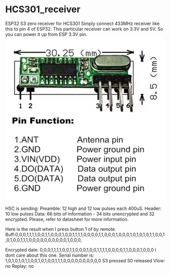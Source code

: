 # HCS301_receiver
ESP32 S3 zero receiver for HCS301
Simply connect 433MHz receiver like this to pin 4 of ESP32.
This particular receiver can work on 3.3V and 5V. So you can power it up from ESP 3.3V pin.
![433MHz receiver](433Mhz_receiver.jpg)

HSC is sending:
Preamble: 12 high and 12 low pulses each 400uS.
Header: 10 low pulses
Data: 66 bits of information - 34 bits unencrypted and 32 encrypted.
Please, refer to datasheet for more information.

Here is the result when I press button 1 of by remote.
Buff:0,0,0,1,1,1,1,0,0,1,1,0,0,0,1,0,0,1,1,1,1,0,0,0,0,1,1,0,0,0,1,0,0,0,1,0,1,0,1,0,1,1,0,0,1,0,1,0,0,1,1,1,0,0,0,0,0,0,0,0,0,0,1,0,0,0,

Encrypted date: 0,0,0,1,1,1,1,0,0,1,1,0,0,0,1,0,0,1,1,1,1,0,0,0,0,1,1,0,0,0,1,0,0,0 I dont care about this one.
Serial number is: 1,0,1,0,1,0,1,1,0,0,1,0,1,0,0,1,1,1,0,0,0,0,0,0,0,0,0,0
S3 pressed
S0 released
Vlow: no
Replay: no

